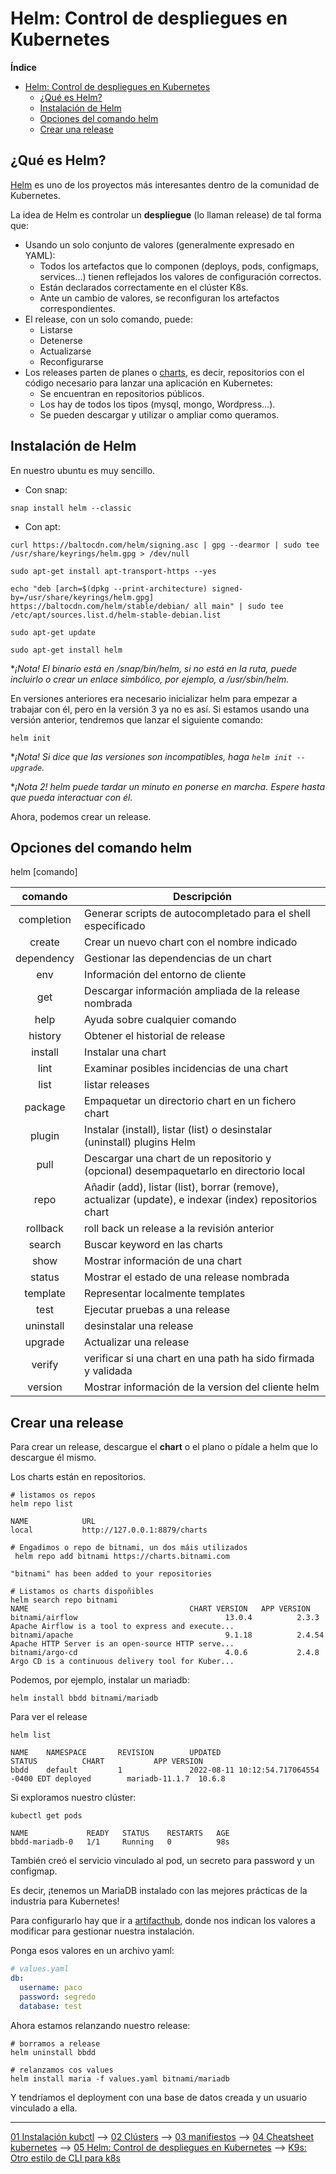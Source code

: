 # Helm: Control de despliegues en Kubernetes

**Índice**
- [Helm: Control de despliegues en Kubernetes](#helm-control-de-despliegues-en-kubernetes)
  - [¿Qué es Helm?](#qué-es-helm)
  - [Instalación de Helm](#instalación-de-helm)
  - [Opciones del comando helm](#opciones-del-comando-helm)
  - [Crear una release](#crear-una-release)

## ¿Qué es Helm?

[Helm](https://helm.sh/) es uno de los proyectos más interesantes dentro de la comunidad de Kubernetes.

La idea de Helm es controlar un **despliegue** (lo llaman release) de tal forma que:

- Usando un solo conjunto de valores (generalmente expresado en YAML):
  - Todos los artefactos que lo componen (deploys, pods, configmaps, services...) tienen reflejados los valores de configuración correctos.
  - Están declarados correctamente en el clúster K8s.
  - Ante un cambio de valores, se reconfiguran los artefactos correspondientes.
- El release, con un solo comando, puede:
  - Listarse
  - Detenerse
  - Actualizarse
  - Reconfigurarse
- Los releases parten de planes o [charts](https://github.com/helm/charts), es decir, repositorios con el código necesario para lanzar una aplicación en Kubernetes:
  - Se encuentran en repositorios públicos.
  - Los hay de todos los tipos (mysql, mongo, Wordpress...).
  - Se pueden descargar y utilizar o ampliar como queramos.

## Instalación de Helm

En nuestro ubuntu es muy sencillo. 

- Con snap:

```shell
snap install helm --classic
```

- Con apt:

```shell
curl https://baltocdn.com/helm/signing.asc | gpg --dearmor | sudo tee /usr/share/keyrings/helm.gpg > /dev/null

sudo apt-get install apt-transport-https --yes

echo "deb [arch=$(dpkg --print-architecture) signed-by=/usr/share/keyrings/helm.gpg] https://baltocdn.com/helm/stable/debian/ all main" | sudo tee /etc/apt/sources.list.d/helm-stable-debian.list

sudo apt-get update

sudo apt-get install helm
```

 **¡Nota! El binario está en /snap/bin/helm, si no está en la ruta, puede incluirlo o crear un enlace simbólico, por ejemplo, a /usr/sbin/helm.*

En versiones anteriores era necesario inicializar helm para empezar a trabajar con él, pero en la versión 3 ya no es así. Si estamos usando una versión anterior, tendremos que lanzar el siguiente comando:

```shell
helm init
```

**¡Nota! Si dice que las versiones son incompatibles, haga `helm init --upgrade`.*

**¡Nota 2! helm puede tardar un minuto en ponerse en marcha. Espere hasta que pueda interactuar con él.*

Ahora, podemos crear un release.

## Opciones del comando helm

  helm [comando]

  comando    | Descripción
  :---------:|---
  completion | Generar scripts de autocompletado para el shell especificado
  create     | Crear un nuevo chart con el nombre indicado
  dependency | Gestionar las dependencias de un chart
  env        | Información del entorno de cliente
  get        | Descargar información ampliada de la release nombrada
  help       | Ayuda sobre cualquier comando
  history    | Obtener el historial de release
  install    | Instalar una chart
  lint       | Examinar posibles incidencias de una chart
  list       | listar releases
  package    | Empaquetar un directorio chart en un fichero chart
  plugin     | Instalar (install), listar (list) o desinstalar (uninstall) plugins Helm
  pull       | Descargar una chart de un repositorio y (opcional) desempaquetarlo en directorio local
  repo       | Añadir (add), listar (list), borrar (remove), actualizar (update), e indexar (index) repositorios chart
  rollback   | roll back un release a la revisión anterior
  search     | Buscar keyword en las charts
  show       | Mostrar información de una chart
  status     | Mostrar el estado de una release nombrada
  template   | Representar localmente templates
  test       | Ejecutar pruebas a una release
  uninstall  | desinstalar una release
  upgrade    | Actualizar una release
  verify     | verificar si una chart en una path ha sido firmada y validada
  version    | Mostrar información de la version del cliente helm


## Crear una release

Para crear un release, descargue el **chart** o el plano o pídale a helm que lo descargue él mismo.

Los charts están en repositorios.

```shell
# listamos os repos
helm repo list

NAME            URL
local           http://127.0.0.1:8879/charts

# Engadimos o repo de bitnami, un dos máis utilizados
 helm repo add bitnami https://charts.bitnami.com

"bitnami" has been added to your repositories

# Listamos os charts dispoñibles
helm search repo bitnami
NAME                                    CHART VERSION   APP VERSION                     
bitnami/airflow                                 13.0.4          2.3.3           Apache Airflow is a tool to express and execute...
bitnami/apache                                  9.1.18          2.4.54          Apache HTTP Server is an open-source HTTP serve...
bitnami/argo-cd                                 4.0.6           2.4.8           Argo CD is a continuous delivery tool for Kuber...
```

Podemos, por ejemplo, instalar un mariadb:

```shell
helm install bbdd bitnami/mariadb
```
Para ver el release

```shell
helm list

NAME    NAMESPACE       REVISION        UPDATED                                 STATUS          CHART           APP VERSION
bbdd    default         1               2022-08-11 10:12:54.717064554 -0400 EDT deployed        mariadb-11.1.7  10.6.8      
```

Si exploramos nuestro clúster:

```shell
kubectl get pods

NAME             READY   STATUS    RESTARTS   AGE
bbdd-mariadb-0   1/1     Running   0          98s

```

También creó el servicio vinculado al pod, un secreto para password y un configmap.

Es decir, ¡tenemos un MariaDB instalado con las mejores prácticas de la industria para Kubernetes!

Para configurarlo hay que ir a [artifacthub](https://artifacthub.io/packages/helm/bitnami/mariadb), donde nos indican los valores a modificar para gestionar nuestra instalación.

Ponga esos valores en un archivo yaml:

```yaml
# values.yaml
db:
  username: paco
  password: segredo
  database: test
```

Ahora estamos relanzando nuestro release:

```shell
# borramos a release
helm uninstall bbdd

# relanzamos cos values
helm install maria -f values.yaml bitnami/mariadb
```

Y tendríamos el deployment con una base de datos creada y un usuario vinculado a ella.

---

[01 Instalación kubctl](01-kubectl.md) --> [02 Clústers](02-clusters.md) --> [03 manifiestos](03-manifiestos.md) --> [04 Cheatsheet kubernetes](04-cheatsheet.md) --> [05 Helm: Control de despliegues en Kubernetes](05-helm.md) --> [K9s: Otro estilo de CLI para k8s](06-k9s.md)